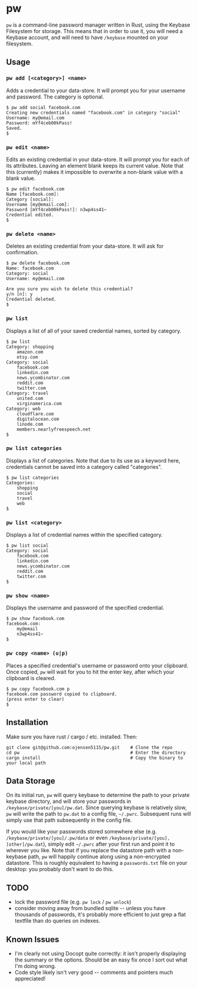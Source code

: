 # pw

`pw` is a command-line password manager written in Rust, using the Keybase Filesystem for storage.
This means that in order to use it, you will need a Keybase account, and will need to have `/keybase` mounted on your filesystem.

## Usage

### `pw add [<category>] <name>`

Adds a credential to your data-store.
It will prompt you for your username and password.
The category is optional.

```
$ pw add social facebook.com
Creating new credentials named "facebook.com" in category "social"
Username: my@email.com
Password: mYf4ceb00kPass!
Saved.
$
```

### `pw edit <name>`

Edits an existing credential in your data-store.
It will prompt you for each of its attributes.
Leaving an element blank keeps its current value.
Note that this (currently) makes it impossible to overwrite a non-blank value with a blank value.

```
$ pw edit facebook.com
Name [facebook.com]:
Category [social]:
Username [my@email.com]:
Password [mYf4ceb00kPass!]: n3wp4ss41~
Credential edited.
$
```

### `pw delete <name>`

Deletes an existing credential from your data-store.
It will ask for confirmation.

```
$ pw delete facebook.com
Name: facebook.com
Category: social
Username: my@email.com

Are you sure you wish to delete this credential?
y/n [n]: y
Credential deleted.
$
```

### `pw list`

Displays a list of all of your saved credential names, sorted by category.

```
$ pw list
Category: shopping
    amazon.com
    etsy.com
Category: social
    facebook.com
    linkedin.com
    news.ycombinator.com
    reddit.com
    twitter.com
Category: travel
    united.com
    virginamerica.com
Category: web
    cloudflare.com
    digitalocean.com
    linode.com
    members.nearlyfreespeech.net
$
```

### `pw list categories`

Displays a list of categories.
Note that due to its use as a keyword here, credentials cannot be saved into a category called "categories".

```
$ pw list categories
Categories:
    shopping
    social
    travel
    web
$
```

### `pw list <category>`

Displays a list of credential names within the specified category.

```
$ pw list social
Category: social
    facebook.com
    linkedin.com
    news.ycombinator.com
    reddit.com
    twitter.com
$
````

### `pw show <name>`

Displays the username and password of the specified credential.

```
$ pw show facebook.com
facebook.com:
    my@email
    n3wp4ss41~
$
```

### `pw copy <name> (u|p)`

Places a specified credential's username or password onto your clipboard.
Once copied, `pw` will wait for you to hit the enter key, after which your clipboard is cleared.

```
$ pw copy facebook.com p
facebook.com password copied to clipboard.
(press enter to clear)
$
```

## Installation

Make sure you have rust / cargo / etc. installed. Then:
```
git clone git@github.com:ojensen5115/pw.git    # Clone the repo
cd pw                                          # Enter the directory
cargo install                                  # Copy the binary to your local path
```

## Data Storage

On its initial run, `pw` will query keybase to determine the path to your private keybase directory,
    and will store your passwords in `/keybase/private/[you]/pw.dat`.
Since querying keybase is relatively slow, `pw` will write the path to `pw.dat` to a config file, `~/.pwrc`.
Subsequent runs will simply use that path subsequently in the config file.

If you would like your passwords stored somewhere else (e.g. `/keybase/private/[you]/.pw/data` or even `/keybase/private/[you],[other]/pw.dat`),
    simply edit `~/.pwrc` after your first run and point it to wherever you like.
Note that if you replace the datastore path with a non-keybase path, `pw` will happily continue along using a non-encrypted datastore.
This is roughly equivalent to having a `passwords.txt` file on your desktop: you probably don't want to do this.

## TODO

- lock the password file (e.g. `pw lock` / `pw unlock`)
- consider moving away from bundled sqlite --
  unless you have thousands of passwords,
  it's probably more efficient to just grep a flat textfile than do queries on indexes.

## Known Issues

- I'm clearly not using Docopt quite correctly:
  it isn't properly displaying the summary or the options.
  Should be an easy fix once I sort out what I'm doing wrong.
- Code style likely isn't very good -- comments and pointers much appreciated!